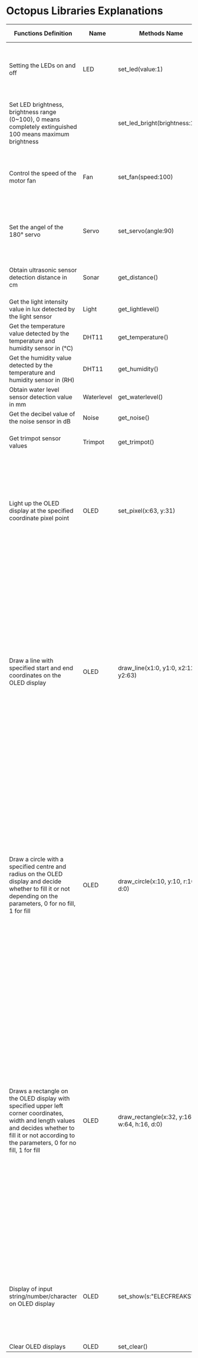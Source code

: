﻿---
sidebar_position: 7
sidebar_label: Octopus Octopus Libraries Explanations
---

# Octopus Libraries Explanations

| Functions Definition                                         | Name       | Methods Name                                | Parameter                                                    | Return  Value                                     |
| ------------------------------------------------------------ | ---------- | ------------------------------------------- | ------------------------------------------------------------ | ------------------------------------------------- |
| Setting the LEDs on and off                                  | LED        | set_led(value:1)                            | value: Parameter type: int  Default parameter: 0 Parameter range: 0\1 | No                                                |
| Set LED brightness, brightness range (0~100), 0 means completely extinguished 100 means maximum brightness |            | set_led_bright(brightness:100)              | brightness: Parameter type: int Default parameter: 0 Parameter range: 0~100 | No                                                |
| Control the speed of the motor fan                           | Fan        | set_fan(speed:100)                          | speed: Parameter type: int Default parameter: 100 Parameter range: 0~100 | No                                                |
| Set the angel of the 180° servo                              | Servo      | set_servo(angle:90)                         | angle: parameter type: int default parameter: 90 parameter range: 0~180 | No                                                |
| Obtain ultrasonic sensor detection distance in cm            | Sonar      | get_distance()                              | No                                                           | Distance value from ultrasonic sensor to obstacle |
| Get the light intensity value in lux detected by the light sensor | Light      | get_lightlevel()                            | No                                                           | Light intensity values                            |
| Get the temperature value detected by the temperature and humidity sensor in (°C) | DHT11      | get_temperature()                           | No                                                           | Return temperature value                          |
| Get the humidity value detected by the temperature and humidity sensor in (RH) | DHT11      | get_humidity()                              | No                                                           | Return humidity value                             |
| Obtain water level sensor detection value in mm              | Waterlevel | get_waterlevel()                            | No                                                           | Return water level value                          |
| Get the decibel value of the noise sensor in dB              | Noise      | get_noise()                                 | No                                                           | Return noise value                                |
| Get trimpot sensor values                                    | Trimpot    | get_trimpot()                               | No                                                           | Return trimpot sensor value                       |
| Light up the OLED display at the specified coordinate pixel point | OLED       | set_pixel(x:63, y:31)                       | x: <br />Parameter type: int<br />Default parameter: 63<br />Parameter range: 0~127<br />y: <br />Parameter type: int<br />Default parameter: 31<br />Parameter range: 0~63 | No                                                |
| Draw a line with specified start and end coordinates on the OLED display | OLED       | draw_line(x1:0, y1:0, x2:127, y2:63)        | x1: <br />Parameter type: int<br />Default parameter:  0<br />Parameter range:  0~127<br />y1: <br />Parameter type: int<br />Default parameter: 0<br />Parameter range: 0~63 <br />x2: <br />Parameter type: int<br />Default parameter: 127<br />Parameter range: 0~127<br />y2: <br />Parameter type:  int<br />Default parameter: 63<br />Parameter range: 0~63 | No                                                |
| Draw a circle with a specified centre and radius on the OLED display and decide whether to fill it or not depending on the parameters, 0 for no fill, 1 for fill | OLED       | draw_circle(x:10, y:10, r:10, d:0)          | x: <br />Parameter type:  int<br />Default parameter: 10<br />Parameter range: 0~127<br />y: <br />Parameter type:  int<br />Default parameter: 10<br />Parameter range: 0~63<br />r:<br />Parameter type: int<br />Default parameter: 10<br />Parameter range: 0~64<br />d:<br />Parameter type: int<br />Default parameter: ：0<br />Parameter range: 0\1 |                                                   |
| Draws a rectangle on the OLED display with specified upper left corner coordinates, width and length values and decides whether to fill it or not according to the parameters, 0 for no fill, 1 for fill | OLED       | draw_rectangle(x:32, y:16, w:64, h:16, d:0) | x: <br />Parameter type: int<br />Default parameter: 32<br />Parameter range:0~127<br />y: <br />Parameter type: int<br />Default parameter: 16<br />Parameter range:  0~63 <br />w: <br />Parameter type: int<br />Default parameter: 64<br />Parameter range: 0~127<br />h: <br />Parameter type: int<br />Default parameter: 16<br />Parameter range:  0~63<br />d:<br />Parameter type: int<br />Default parameter: 0<br />Parameter range:  0\1 |                                                   |
| Display of input string/number/character on OLED display     | OLED       | set_show(s:"ELECFREAKS")                    | s:<br />Parameter type: str<br />Default parameter: "ELECFREAKS"<br />Parameter range:  Characters covered by the Unicode encoding table |                                                   |
| Clear OLED displays                                          | OLED       | set_clear()                                 | No                                                           |                                                   |
